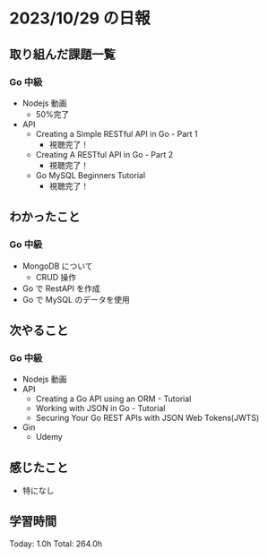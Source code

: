 # 2023/10/29 の日報

## 取り組んだ課題一覧

### Go 中級

- Nodejs 動画
  - 50%完了
- API
  - Creating a Simple RESTful API in Go - Part 1
    - 視聴完了！
  - Creating A RESTful API in Go - Part 2
    - 視聴完了！
  - Go MySQL Beginners Tutorial
    - 視聴完了！

## わかったこと

### Go 中級

- MongoDB について
  - CRUD 操作
- Go で RestAPI を作成
- Go で MySQL のデータを使用

## 次やること

### Go 中級

- Nodejs 動画
- API
  - Creating a Go API using an ORM - Tutorial
  - Working with JSON in Go - Tutorial
  - Securing Your Go REST APIs with JSON Web Tokens(JWTS)
- Gin
  - Udemy

## 感じたこと

- 特になし

## 学習時間

Today: 1.0h
Total: 264.0h
